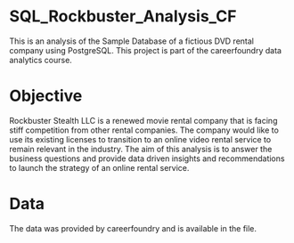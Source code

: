 # SQL_Rockbuster_Analysis_CF
This is an analysis of the Sample Database of a fictious DVD rental company using PostgreSQL. This project is part of the careerfoundry data analytics course.


# Objective
Rockbuster Stealth LLC is a renewed movie rental company that is facing stiff competition from other rental companies. The company would like to use its existing licenses to transition to an online video rental service to remain relevant in the industry. The aim of this analysis is to answer the business questions and provide data driven insights and recommendations to launch the strategy of an online rental service.


# Data
The data was provided by careerfoundry and is available in the file.

